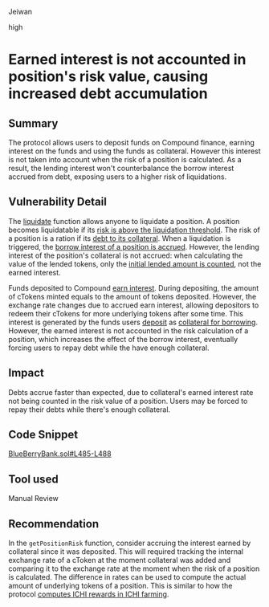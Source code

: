 Jeiwan

high

# Earned interest is not accounted in position's risk value, causing increased debt accumulation

## Summary
The protocol allows users to deposit funds on Compound finance, earning interest on the funds and using the funds as collateral. 
However this interest is not taken into account when the risk of a position is calculated. As a result, the lending interest won't counterbalance the borrow interest accrued from debt, exposing users to a higher risk of liquidations.
## Vulnerability Detail
The [liquidate](https://github.com/sherlock-audit/2023-02-blueberry/blob/main/contracts/BlueBerryBank.sol#L517) function allows anyone to liquidate a position. A position becomes liquidatable if its [risk is above the liquidation threshold](https://github.com/sherlock-audit/2023-02-blueberry/blob/main/contracts/BlueBerryBank.sol#L504). The risk of a position is a ration if its [debt to its collateral](https://github.com/sherlock-audit/2023-02-blueberry/blob/main/contracts/BlueBerryBank.sol#L493). When a liquidation is triggered, the [borrow interest of a position is accrued](https://github.com/sherlock-audit/2023-02-blueberry/blob/main/contracts/BlueBerryBank.sol#L85-L89). However, the lending interest of the position's collateral is not accrued: when calculating the value of the lended tokens, only the [initial lended amount is counted](https://github.com/sherlock-audit/2023-02-blueberry/blob/main/contracts/BlueBerryBank.sol#L485-L488), not the earned interest.

Funds deposited to Compound [earn interest](https://docs.compound.finance/v2/ctokens/). During depositing, the amount of cTokens minted equals to the amount of tokens deposited. However, the exchange rate changes due to accrued earn interest, allowing depositors to redeem their cTokens for more underlying tokens after some time. This interest is generated by the funds users [deposit](https://github.com/sherlock-audit/2023-02-blueberry/blob/main/contracts/BlueBerryBank.sol#L643-L650) as [collateral for borrowing](https://github.com/sherlock-audit/2023-02-blueberry/blob/main/contracts/spell/IchiVaultSpell.sol#L132-L135). However, the earned interest is not accounted in the risk calculation of a position, which increases the effect of the borrow interest, eventually forcing users to repay debt while the have enough collateral.
## Impact
Debts accrue faster than expected, due to collateral's earned interest rate not being counted in the risk value of a position. Users may be forced to repay their debts while there's enough collateral.
## Code Snippet
[BlueBerryBank.sol#L485-L488](https://github.com/sherlock-audit/2023-02-blueberry/blob/main/contracts/BlueBerryBank.sol#L485-L488)
## Tool used
Manual Review
## Recommendation
In the `getPositionRisk` function, consider accruing the interest earned by collateral since it was deposited. This will required tracking the internal exchange rate of a cToken at the moment collateral was added and comparing it to the exchange rate at the moment when the risk of a position is calculated. The difference in rates can be used to compute the actual amount of underlying tokens of a position. This is similar to how the protocol [computes ICHI rewards in ICHI farming](https://github.com/sherlock-audit/2023-02-blueberry/blob/main/contracts/wrapper/WIchiFarm.sol#L127-L148).
